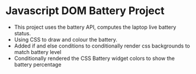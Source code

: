

# Javascript DOM Battery Project 

- This project uses the battery API, computes the laptop live  battery status.
- Using CSS to draw and colour the battery.
- Added if and else conditions to conditionally render css backgrounds to match battery level
- Conditionally rendered the CSS Battery widget colors to show the battery percentage
